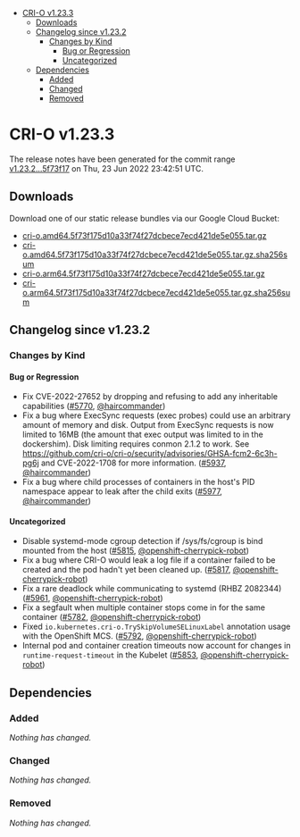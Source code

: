 - [CRI-O v1.23.3](#cri-o-v1233)
  - [Downloads](#downloads)
  - [Changelog since v1.23.2](#changelog-since-v1232)
    - [Changes by Kind](#changes-by-kind)
      - [Bug or Regression](#bug-or-regression)
      - [Uncategorized](#uncategorized)
  - [Dependencies](#dependencies)
    - [Added](#added)
    - [Changed](#changed)
    - [Removed](#removed)

# CRI-O v1.23.3

The release notes have been generated for the commit range
[v1.23.2...5f73f17](https://github.com/cri-o/cri-o/compare/v1.23.2...5f73f175d10a33f74f27dcbece7ecd421de5e055) on Thu, 23 Jun 2022 23:42:51 UTC.

## Downloads

Download one of our static release bundles via our Google Cloud Bucket:

- [cri-o.amd64.5f73f175d10a33f74f27dcbece7ecd421de5e055.tar.gz](https://storage.googleapis.com/cri-o/artifacts/cri-o.amd64.5f73f175d10a33f74f27dcbece7ecd421de5e055.tar.gz)
- [cri-o.amd64.5f73f175d10a33f74f27dcbece7ecd421de5e055.tar.gz.sha256sum](https://storage.googleapis.com/cri-o/artifacts/cri-o.amd64.5f73f175d10a33f74f27dcbece7ecd421de5e055.tar.gz.sha256sum)
- [cri-o.arm64.5f73f175d10a33f74f27dcbece7ecd421de5e055.tar.gz](https://storage.googleapis.com/cri-o/artifacts/cri-o.arm64.5f73f175d10a33f74f27dcbece7ecd421de5e055.tar.gz)
- [cri-o.arm64.5f73f175d10a33f74f27dcbece7ecd421de5e055.tar.gz.sha256sum](https://storage.googleapis.com/cri-o/artifacts/cri-o.arm64.5f73f175d10a33f74f27dcbece7ecd421de5e055.tar.gz.sha256sum)

## Changelog since v1.23.2

### Changes by Kind

#### Bug or Regression
 - Fix CVE-2022-27652 by dropping and refusing to add any inheritable capabilities ([#5770](https://github.com/cri-o/cri-o/pull/5770), [@haircommander](https://github.com/haircommander))
 - Fix a bug where ExecSync requests (exec probes) could use an arbitrary amount of memory and disk. Output from ExecSync requests is now limited to 16MB (the amount that exec output was limited to in the dockershim). Disk limiting requires conmon 2.1.2 to work. See https://github.com/cri-o/cri-o/security/advisories/GHSA-fcm2-6c3h-pg6j and CVE-2022-1708 for more information. ([#5937](https://github.com/cri-o/cri-o/pull/5937), [@haircommander](https://github.com/haircommander))
 - Fix a bug where child processes of containers in the host's PID namespace appear to leak after the child exits ([#5977](https://github.com/cri-o/cri-o/pull/5977), [@haircommander](https://github.com/haircommander))

#### Uncategorized
 - Disable systemd-mode cgroup detection if /sys/fs/cgroup is bind mounted from the host ([#5815](https://github.com/cri-o/cri-o/pull/5815), [@openshift-cherrypick-robot](https://github.com/openshift-cherrypick-robot))
 - Fix a bug where CRI-O would leak a log file if a container failed to be created and the pod hadn't yet been cleaned up. ([#5817](https://github.com/cri-o/cri-o/pull/5817), [@openshift-cherrypick-robot](https://github.com/openshift-cherrypick-robot))
 - Fix a rare deadlock while communicating to systemd (RHBZ 2082344) ([#5961](https://github.com/cri-o/cri-o/pull/5961), [@openshift-cherrypick-robot](https://github.com/openshift-cherrypick-robot))
 - Fix a segfault when multiple container stops come in for the same container ([#5782](https://github.com/cri-o/cri-o/pull/5782), [@openshift-cherrypick-robot](https://github.com/openshift-cherrypick-robot))
 - Fixed `io.kubernetes.cri-o.TrySkipVolumeSELinuxLabel` annotation usage with the OpenShift MCS. ([#5792](https://github.com/cri-o/cri-o/pull/5792), [@openshift-cherrypick-robot](https://github.com/openshift-cherrypick-robot))
 - Internal pod and container creation timeouts now account for changes in `runtime-request-timeout` in the Kubelet ([#5853](https://github.com/cri-o/cri-o/pull/5853), [@openshift-cherrypick-robot](https://github.com/openshift-cherrypick-robot))

## Dependencies

### Added
_Nothing has changed._

### Changed
_Nothing has changed._

### Removed
_Nothing has changed._
